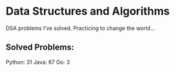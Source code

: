 # Data Structures and Algorithms
DSA problems I've solved. Practicing to change the world...

## Solved Problems:
Python: 31
Java: 67
Go: 3

